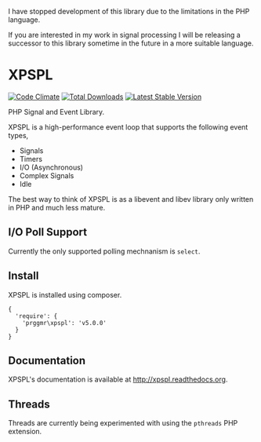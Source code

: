 I have stopped development of this library due to the limitations in the PHP language. 

If you are interested in my work in signal processing I will be releasing a successor to this library sometime in the future in a more suitable language.

# XPSPL

[![Code Climate](https://codeclimate.com/github/prggmr/xpspl.png)](https://codeclimate.com/github/prggmr/xpspl) [![Total Downloads](https://poser.pugx.org/prggmr/xpspl/downloads.svg)](https://packagist.org/packages/prggmr/xpspl) [![Latest Stable Version](https://poser.pugx.org/prggmr/xpspl/v/stable.svg)](https://packagist.org/packages/prggmr/xpspl)

PHP Signal and Event Library.

XPSPL is a high-performance event loop that supports the following event types,

* Signals
* Timers
* I/O (Asynchronous)
* Complex Signals
* Idle

The best way to think of XPSPL is as a libevent and libev library only written in PHP and much less mature.

## I/O Poll Support

Currently the only supported polling mechnanism is `select`.

## Install

XPSPL is installed using composer.

```
{
  'require': {
    'prggmr\xpspl': 'v5.0.0'
  }
}
```

## Documentation

XPSPL's documentation is available at http://xpspl.readthedocs.org.

## Threads

Threads are currently being experimented with using the `pthreads` PHP extension.
